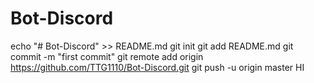 # Bot-Discord
echo "# Bot-Discord" >> README.md
git init
git add README.md
git commit -m "first commit"
git remote add origin https://github.com/TTG1110/Bot-Discord.git
git push -u origin master
HI
